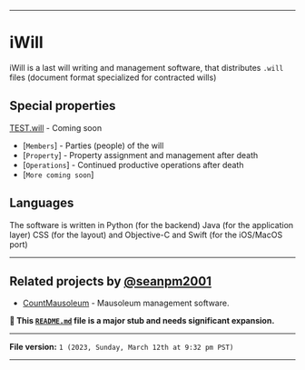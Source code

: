 
***

# iWill

iWill is a last will writing and management software, that distributes `.will` files (document format specialized for contracted wills)

## Special properties

[TEST.will](/TEST.will) - Coming soon

- [`Members`] - Parties (people) of the will
- [`Property`] - Property assignment and management after death
- [`Operations`] - Continued productive operations after death
- [`More coming soon`]

## Languages

The software is written in Python (for the backend) Java (for the application layer) CSS (for the layout) and Objective-C and Swift (for the iOS/MacOS port)

***

## Related projects by [@seanpm2001](https://github.com/seanpm2001/)

* [CountMausoleum](https://github.com/seanpm2001/CountMausoleum/) - Mausoleum management software.

**🌱️ This [`README.md`](/README.md) file is a major stub and needs significant expansion.**

***

**File version:** `1 (2023, Sunday, March 12th at 9:32 pm PST)`

***

